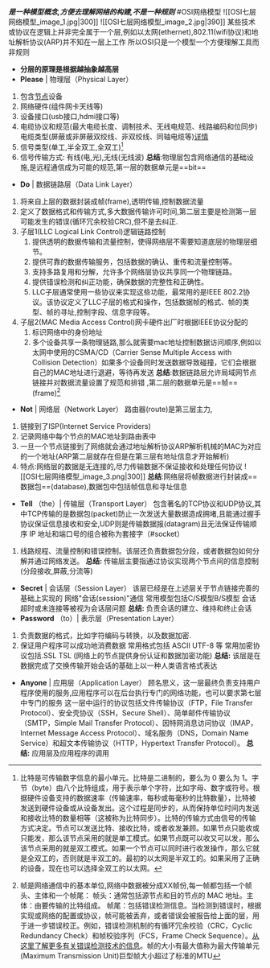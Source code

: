 ***是一种模型概念,方便去理解网络的构建,不是一种规则***
#OSI网络模型
![[OSI七层网络模型_image_1.jpg|300]]  ![[OSI七层网络模型_image_2.jpg|390]]
某些技术或协议在逻辑上并非完全属于一个层,例如以太网(ethernet),802.11(wifi协议)和地址解析协议(ARP)并不知在一层上工作
所以OSI只是一个模型一个方便理解工具而非规则
-   **分层的原理是根据越抽象越高层**
-   **Please** | 物理层（Physical Layer）
1. 包含[节点](常见术语.md)设备
2. 网络硬件(组件网卡天线等)
3. 设备接口(usb接口,hdmi接口等)
4. 电缆协议和规范(最大电缆长度、调制技术、无线电规范、线路编码和位同步)电缆类型(屏蔽或非屏蔽双绞线、非双绞线、同轴电缆等)[详情](https://www.computernetworkingnotes.com/networking-tutorials/network-cable-types-and-specifications.html)
5. 信号类型(单工,半全双工,全双工)[^1]
6. 信号传输方式:  有线(电,光),无线(无线波)
**总结**:物理层包含网络通信的基础设施,是远程通信成为可能的规范,第一层的数据单元是==bit==
-   **Do** | 数据链路层（Data Link Layer）
1. 将来自上层的数据封装成帧(frame),透明传输,控制数据流量
2. 定义了数据格式和传输方式,多大数据传输许可时间,第二层主要是检测第一层可能发生的错误(循环冗余校验CRC),但不是去纠正.
3. 子层1(LLC Logical Link Control)逻辑链路控制
	1.  提供透明的数据传输和流量控制，使得网络层不需要知道底层的物理层细节。
	2.  提供可靠的数据传输服务，包括数据的确认、重传和流量控制等。
	3. 支持多路复用和分解，允许多个网络层协议共享同一个物理链路。
	4.  提供错误检测和纠正功能，确保数据的完整性和正确性。
	5. LLC子层通常使用一些协议来实现这些功能，最常用的是IEEE 802.2协议。该协议定义了LLC子层的格式和操作，包括数据帧的格式、帧的类型、帧的寻址,控制字段、信息字段等。
4. 子层2(MAC Media Access Control)网卡硬件出厂时根据IEEE协议分配的
	1. 标识网络中的身份地址
	2. 多个设备共享一条物理链路,那么就需要mac地址控制数据访问顺序,例如以太网中使用的CSMA/CD（Carrier Sense Multiple Access with Collision Detection）如果多个设备同时发送数据导致碰撞，它们会根据自己的MAC地址进行退避，等待再发送
**总结**:数据链路层允许局域网节点链接并对数据流量设置了规范和排错  ,第二层的数据单元是==帧==(frame)[^2]
-   **Not** | 网络层（Network Layer）
路由器(route)是第三层主力,
1. 链接到了ISP(Internet Service Providers)
2. 记录网络中每个节点的MAC地址到路由表中
3. 一旦一个节点链接到了网络就会通过地址解析协议ARP解析机械的MAC为对应的一个地址(ARP第二层就存在但是在第三层有地址信息才开始解析)
4. 特点:网络层的数据是无连接的,尽力传输数据不保证接收和处理任何协议
![[OSI七层网络模型_image_3.png|300]]
**总结**:网络层将帧数据进行封装成==数据包==(database),数据包中包括帧信息和寻址信息
-   **Tell** （the）| 传输层（Transport Layer） 
包含著名的TCP协议和UDP协议,其中TCP传输的是数据包(packet)防止一次发送大量数据造成拥堵,且能通过握手协议保证信息接收和安全,UDP则是传输数据报(datagram)且无法保证传输顺序
IP 地址和端口号的组合被称为套接字（#socket）
1. 线路规程、流量控制和错误控制。该层还负责数据包分段，或者数据包如何分解并通过网络发送。
**总结:** 传输层主要指通过协议实现两个节点间的信息控制(分段接收,屏蔽,分流等)
-   **Secret** | 会话层（Session Layer）
该层已经是在上述层关于节点链接完善的基础上实现的 网络"会话(session)"通信
常用模型包括C/S模型B/S模型    会话超时或未连接等被视为会话层问题
**总结:** 负责会话的建立、维持和终止会话
-   **Password** （to）| 表示层（Presentation Layer）
1. 负责数据的格式，比如字符编码与转换，以及数据加密.
2. 保证用户程序可以成功地消费数据
常用格式包括 ASCII   UTF-8   等
常用加密协议包括.SSL  TSL  (网络上的节点提供身份认证和数据加密功能)
**总结:** 该层是在数据完成了交换传输开始会话的基础上以一种人类语言格式表达
-   **Anyone** | 应用层（Application Layer）
顾名思义，这一层最终负责支持用户程序使用的服务,应用程序可以在后台执行专门的网络功能，也可以要求第七层中专门的服务
这一层中运行的协议包括文件传输协议（FTP，File Transfer Protocol）、安全壳协议（SSH，Secure Shell）、简单邮件传输协议（SMTP，Simple Mail Transfer Protocol）、因特网消息访问协议（IMAP，Internet Message Access Protocol）、域名服务（DNS，Domain Name Service）和超文本传输协议（HTTP，Hypertext Transfer Protocol）。
**总结:** 应用层及应用程序的调用


























[^1]:比特是可传输数字信息的最小单元。比特是二进制的，要么为 0 要么为 1。字节（byte）由八个比特组成，用于表示单个字符，比如字母、数字或符号。根据硬件设备支持的数据速率（传输速率，每秒或每毫秒的比特数量），比特被发送到硬件设备或从设备发出。这个过程是同步的，从而保持单位时间内发送和接收比特的数量相等（这被称为比特同步）。比特的传输方式由信号的传输方式决定。节点可以发送比特、接收比特，或者收发兼顾。如果节点只能收或只能发，那么该节点采用的就是单工模式。如果节点既可以收又可以发，那么该节点采用的就是双工模式。如果一个节点可以同时进行收发操作，那么它就是全双工的，否则就是半双工的。最初的以太网是半双工的。如果采用了正确的设备，现在也可以选择全双工的以太网。

[^2]:帧是网络通信中的基本单位,网络中数据被分成XX帧份,每一帧都包括一个帧头、主体和一个帧尾：  帧头：通常包括源节点和目的节点的 MAC 地址。主体：由要传输的比特组成。 帧尾：包括错误检测信息。当检测到错误时，根据实现或网络的配置或协议，帧可能被丢弃，或者错误会被报告给上面的层，用于进一步错误校正。例如，错误检测机制的有循环冗余校验（CRC，Cyclic Redundancy Check）和帧校验序列（FCS，Frame Check Sequence）。[从这里了解更多有关错误检测技术的信息](http://www.msc.uky.edu/ken/cs471/notes/chap5.htm)。帧的大小有最大值称为最大传输单元(Maximum Transmission Unit)巨型帧大小超过了标准的MTU







